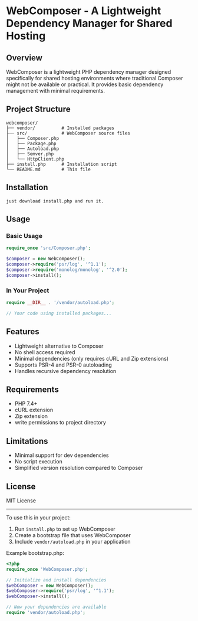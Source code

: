# WebComposer - A Lightweight Dependency Manager for Shared Hosting

## Overview
WebComposer is a lightweight PHP dependency manager designed specifically for shared hosting environments where traditional Composer might not be available or practical. It provides basic dependency management with minimal requirements.

## Project Structure
```
webcomposer/
├── vendor/          # Installed packages
├── src/             # WebComposer source files
│   ├── Composer.php
│   ├── Package.php
│   ├── Autoload.php
│   ├── Semver.php
│   └── HttpClient.php
├── install.php      # Installation script
└── README.md        # This file
```

## Installation
```
just download install.php and run it.
```

## Usage

### Basic Usage
```php
require_once 'src/Composer.php';

$composer = new WebComposer();
$composer->require('psr/log', '^1.1');
$composer->require('monolog/monolog', '^2.0');
$composer->install();
```

### In Your Project
```php
require __DIR__ . '/vendor/autoload.php';

// Your code using installed packages...
```

## Features
- Lightweight alternative to Composer
- No shell access required
- Minimal dependencies (only requires cURL and Zip extensions)
- Supports PSR-4 and PSR-0 autoloading
- Handles recursive dependency resolution

## Requirements
- PHP 7.4+
- cURL extension
- Zip extension
- write permissions to project directory

## Limitations
- Minimal support for dev dependencies
- No script execution
- Simplified version resolution compared to Composer

## License
MIT License

---

To use this in your project:
1. Run `install.php` to set up WebComposer
2. Create a bootstrap file that uses WebComposer
3. Include `vendor/autoload.php` in your application

Example bootstrap.php:
```php
<?php
require_once 'WebComposer.php';

// Initialize and install dependencies
$webComposer = new WebComposer();
$webComposer->require('psr/log', '^1.1');
$webComposer->install();

// Now your dependencies are available
require 'vendor/autoload.php';
```
